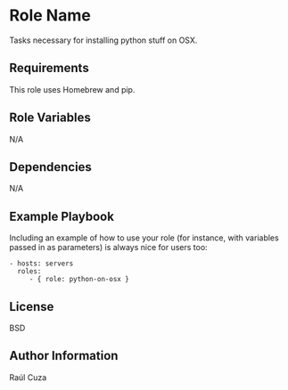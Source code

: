 Role Name
=========

Tasks necessary for installing python stuff on OSX.

Requirements
------------

This role uses Homebrew and pip.

Role Variables
--------------

N/A

Dependencies
------------

N/A

Example Playbook
----------------

Including an example of how to use your role (for instance, with variables passed in as parameters) is always nice for users too:

    - hosts: servers
      roles:
         - { role: python-on-osx }

License
-------

BSD

Author Information
------------------

Raúl Cuza
